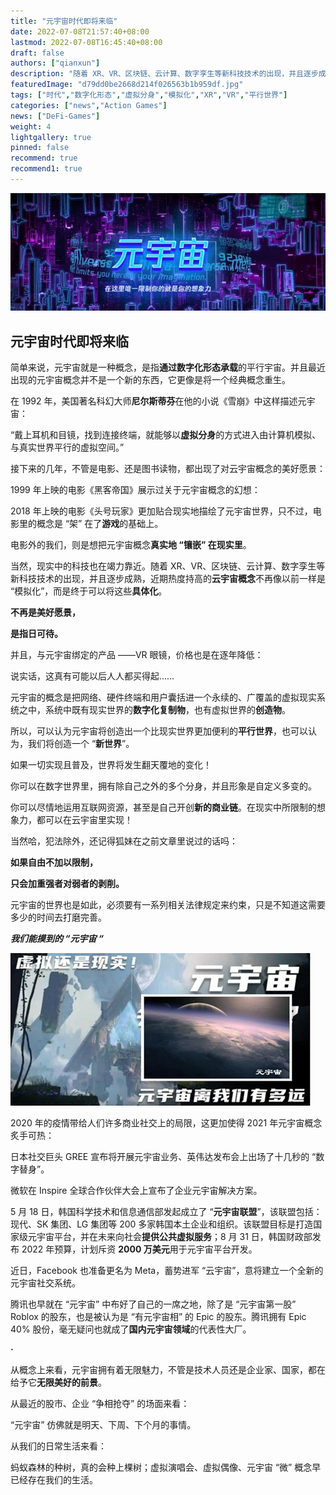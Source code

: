 ```yaml
---
title: "元宇宙时代即将来临"
date: 2022-07-08T21:57:40+08:00
lastmod: 2022-07-08T16:45:40+08:00
draft: false
authors: ["qianxun"]
description: "随着 XR、VR、区块链、云计算、数字孪生等新科技技术的出现，并且逐步成熟，近期热度持高的云宇宙概念不再像以前一样是 “模拟化”，而是终于可以将这些具体化。"
featuredImage: "d79dd0be2668d214f026563b1b959df.jpg"
tags: ["时代","数字化形态","虚拟分身","模拟化","XR","VR","平行世界"]
categories: ["news","Action Games"]
news: ["DeFi-Games"]
weight: 4
lightgallery: true
pinned: false
recommend: true
recommend1: true
---
```


![](d79dd0be2668d214f026563b1b959df.jpg)

## 元宇宙时代即将来临



简单来说，元宇宙就是一种概念，是指**通过数字化形态承载**的平行宇宙。并且最近出现的元宇宙概念并不是一个新的东西，它更像是将一个经典概念重生。





在 1992 年，美国著名科幻大师**尼尔斯蒂芬**在他的小说《雪崩》中这样描述元宇宙：





“戴上耳机和目镜，找到连接终端，就能够以**虚拟分身**的方式进入由计算机模拟、与真实世界平行的虚拟空间。”

接下来的几年，不管是电影、还是图书读物，都出现了对云宇宙概念的美好愿景：





1999 年上映的电影《黑客帝国》展示过关于元宇宙概念的幻想：

2018 年上映的电影《头号玩家》更加贴合现实地描绘了元宇宙世界，只不过，电影里的概念是 “架” 在了**游戏**的基础上。





电影外的我们，则是想把元宇宙概念**真实地 “镶嵌” 在现实里**。

当然，现实中的科技也在竭力靠近。随着 XR、VR、区块链、云计算、数字孪生等新科技技术的出现，并且逐步成熟，近期热度持高的**云宇宙概念**不再像以前一样是 “模拟化”，而是终于可以将这些**具体化**。





**不再是美好愿景，**





**是指日可待。**





并且，与元宇宙绑定的产品 ——VR 眼镜，价格也是在逐年降低：

说实话，这真有可能以后人人都买得起……





元宇宙的概念是把网络、硬件终端和用户囊括进一个永续的、广覆盖的虚拟现实系统之中，系统中既有现实世界的**数字化复制物**，也有虚拟世界的**创造物**。





所以，可以认为元宇宙将创造出一个比现实世界更加便利的**平行世界**，也可以认为，我们将创造一个 “**新世界**”。

如果一切实现且普及，世界将发生翻天覆地的变化！





你可以在数字世界里，拥有除自己之外的多个分身，并且形象是自定义多变的。

你可以尽情地运用互联网资源，甚至是自己开创**新的商业链**。在现实中所限制的想象力，都可以在云宇宙里实现！

当然哈，犯法除外，还记得狐妹在之前文章里说过的话吗：





**如果自由不加以限制，**





**只会加重强者对弱者的剥削。**





元宇宙的世界也是如此，必须要有一系列相关法律规定来约束，只是不知道这需要多少的时间去打磨完善。

***我们能摸到的 “元宇宙 “***



![](fef3ed1164855c8e5e7807cd88841af.jpg)

2020 年的疫情带给人们许多商业社交上的局限，这更加使得 2021 年元宇宙概念炙手可热：

日本社交巨头 GREE 宣布将开展元宇宙业务、英伟达发布会上出场了十几秒的 “数字替身”。

微软在 Inspire 全球合作伙伴大会上宣布了企业元宇宙解决方案。

5 月 18 日，韩国科学技术和信息通信部发起成立了 “**元宇宙联盟**”，该联盟包括：现代、SK 集团、LG 集团等 200 多家韩国本土企业和组织。该联盟目标是打造国家级元宇宙平台，并在未来向社会**提供公共虚拟服务**；8 月 31 日，韩国财政部发布 2022 年预算，计划斥资 **2000 万美元**用于元宇宙平台开发。





近日，Facebook 也准备更名为 Meta，蓄势进军 “云宇宙”，意将建立一个全新的元宇宙社交系统。

腾讯也早就在 “元宇宙” 中布好了自己的一席之地，除了是 “元宇宙第一股” Roblox 的股东，也是被认为是 “有元宇宙相” 的 Epic 的股东。腾讯拥有 Epic 40% 股份，毫无疑问也就成了**国内元宇宙领域**的代表性大厂。





**·**





从概念上来看，元宇宙拥有着无限魅力，不管是技术人员还是企业家、国家，都在给予它**无限美好的前景**。





从最近的股市、企业 “争相抢夺” 的场面来看：





“元宇宙” 仿佛就是明天、下周、下个月的事情。





从我们的日常生活来看：





蚂蚁森林的种树，真的会种上棵树；虚拟演唱会、虚拟偶像、元宇宙 “微” 概念早已经存在我们的生活。